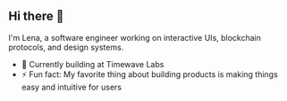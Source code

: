 ## Hi there 👋

<!--
**elenamik/elenamik** is a ✨ _special_ ✨ repository because its `README.md` (this file) appears on your GitHub profile.

Here are some ideas to get you started:

- 🔭 I’m currently working on ...
- 🌱 I’m currently learning ...
- 👯 I’m looking to collaborate on ...
- 🤔 I’m looking for help with ...
- 💬 Ask me about ...
- 📫 How to reach me: ...
- 😄 Pronouns: ...
- ⚡ Fun fact: ...
-->
I'm Lena, a software engineer working on interactive UIs, blockchain protocols, and design systems.

- 🌱 Currently building at Timewave Labs
- ⚡ Fun fact: My favorite thing about building products is making things easy and intuitive for users
